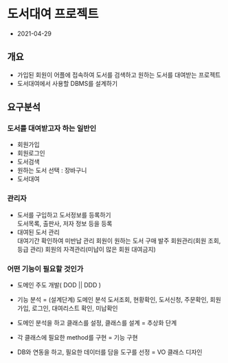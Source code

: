 # 도서대여 프로젝트
* 2021-04-29

## 개요
* 가입된 회원이 어플에 접속하여 도서를 검색하고 원하는 도서를 대여받는 프로젝트
* 도서대여에서 사용할 DBMS를 설계하기

## 요구분석

### 도서를 대여받고자 하는 일반인
* 회원가입
* 회원로그인
* 도서검색
* 원하는 도서 선택 : 장바구니
* 도서대여

### 관리자
* 도서를 구입하고 도서정보를 등록하기  
도서목록, 출판사, 저자 정보 등을 등록
* 대여된 도서 관리  
대여기간 확인하여 미반납 관리
회원이 원하는 도서 구매 발주
회원관리(회원 조회, 등급 관리)
회원의 자격관리(미납이 많은 회원 대여금지)

### 어떤 기능이 필요할 것인가
* 도메인 주도 개발( DOD || DDD )
* 기능 분석 = (설계단계) 도메인 분석
도서조회, 현황확인, 도서신청, 주문확인, 회원가입, 로그인, 대여리스트 확인, 미납확인

* 도메인 분석을 하고 클래스를 설정, 클래스를 설계 = 추상화 단계

* 각 클래스에 필요한 method를 구현 = 기능 구현
* DB와 연동을 하고, 필요한 데이터를 담을 도구를 선정 = VO 클래스 디자인